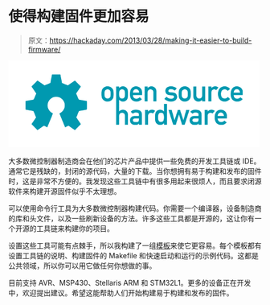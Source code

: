 # 使得构建固件更加容易

> 原文：<https://hackaday.com/2013/03/28/making-it-easier-to-build-firmware/>

[![OSHW Logo](img/026ff4290d2a5bf85e097e08fa889b47.png)](http://hackaday.com/?attachment_id=96938)

大多数微控制器制造商会在他们的芯片产品中提供一些免费的开发工具链或 IDE。通常它是残缺的，封闭的源代码，大量的下载。当你想拥有易于构建和发布的固件时，这是非常不方便的。我发现这些工具链中有很多用起来很烦人，而且要求闭源软件来构建开源固件似乎不太理想。

可以使用命令行工具为大多数微控制器构建代码。你需要一个编译器，设备制造商的库和头文件，以及一些刷新设备的方法。许多这些工具都是开源的，这让你有一个开源的工具链来构建你的项目。

设置这些工具可能有点棘手，所以我构建了一组[模板](http://uctools.github.com "uCtools")来使它更容易。每个模板都有设置工具链的说明、构建固件的 Makefile 和快速启动和运行的示例代码。这都是公共领域，所以你可以用它做任何你想做的事。

目前支持 AVR、MSP430、Stellaris ARM 和 STM32L1。更多的设备正在开发中，欢迎提出建议。希望这能帮助人们开始构建易于构建和发布的固件。